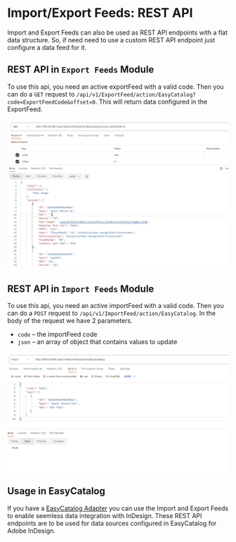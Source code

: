 # Import/Export Feeds: REST API

Import and Export Feeds can also be used as REST API endpoints with a flat data structure. So, if need need to use a custom REST API endpoint just configure a data feed for it.

## REST API in `Export Feeds` Module

To use this api, you need an active exportFeed with a valid code. Then you can do a `GET` request to `/api/v1/ExportFeed/action/EasyCatalog?code=ExportFeedCode&offset=0`.
This will return data configured in the ExportFeed.

![Export Rest Api Example](_assets/easycatalog-rest-api/export-api-example.png)

## REST API in `Import Feeds` Module

To use this api, you need an active importFeed with a valid code. Then you can do a `POST` request to `/api/v1/ImportFeed/action/EasyCatalog`. 
In the body of the request we have 2 parameters.

- `code` – the importFeed code
- `json` – an array of object that contains values to update

![Import Rest Api Example](_assets/easycatalog-rest-api/import-api-example.png)

## Usage in EasyCatalog
If you have a [EasyCatalog Adapter](./easycatalog-adapter.md) you can use the Import and Export Feeds to enable seemless data integration with InDesign.  These REST API endpoints are to be used for data sources configured in EasyCatalog for Adobe InDesign.
